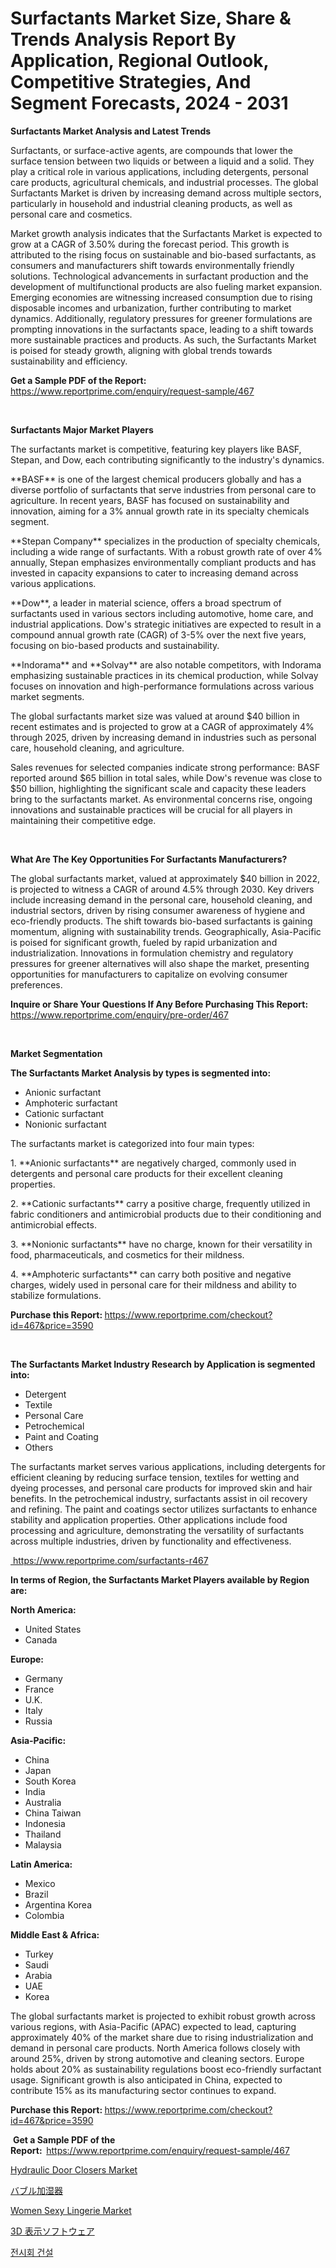 <p><h1>Surfactants Market Size, Share & Trends Analysis Report By Application, Regional Outlook, Competitive Strategies, And Segment Forecasts, 2024 - 2031</h1></p><p><strong>Surfactants Market Analysis and Latest Trends</strong></p>
<p><p>Surfactants, or surface-active agents, are compounds that lower the surface tension between two liquids or between a liquid and a solid. They play a critical role in various applications, including detergents, personal care products, agricultural chemicals, and industrial processes. The global Surfactants Market is driven by increasing demand across multiple sectors, particularly in household and industrial cleaning products, as well as personal care and cosmetics.</p><p>Market growth analysis indicates that the Surfactants Market is expected to grow at a CAGR of 3.50% during the forecast period. This growth is attributed to the rising focus on sustainable and bio-based surfactants, as consumers and manufacturers shift towards environmentally friendly solutions. Technological advancements in surfactant production and the development of multifunctional products are also fueling market expansion. Emerging economies are witnessing increased consumption due to rising disposable incomes and urbanization, further contributing to market dynamics. Additionally, regulatory pressures for greener formulations are prompting innovations in the surfactants space, leading to a shift towards more sustainable practices and products. As such, the Surfactants Market is poised for steady growth, aligning with global trends towards sustainability and efficiency.</p></p>
<p><strong>Get a Sample PDF of the Report:&nbsp;</strong> <a href="https://www.reportprime.com/enquiry/request-sample/467">https://www.reportprime.com/enquiry/request-sample/467</a></p>
<p>&nbsp;</p>
<p><strong>Surfactants Major Market Players</strong></p>
<p><p>The surfactants market is competitive, featuring key players like BASF, Stepan, and Dow, each contributing significantly to the industry's dynamics. </p><p>**BASF** is one of the largest chemical producers globally and has a diverse portfolio of surfactants that serve industries from personal care to agriculture. In recent years, BASF has focused on sustainability and innovation, aiming for a 3% annual growth rate in its specialty chemicals segment. </p><p>**Stepan Company** specializes in the production of specialty chemicals, including a wide range of surfactants. With a robust growth rate of over 4% annually, Stepan emphasizes environmentally compliant products and has invested in capacity expansions to cater to increasing demand across various applications.</p><p>**Dow**, a leader in material science, offers a broad spectrum of surfactants used in various sectors including automotive, home care, and industrial applications. Dow's strategic initiatives are expected to result in a compound annual growth rate (CAGR) of 3-5% over the next five years, focusing on bio-based products and sustainability.</p><p>**Indorama** and **Solvay** are also notable competitors, with Indorama emphasizing sustainable practices in its chemical production, while Solvay focuses on innovation and high-performance formulations across various market segments.</p><p>The global surfactants market size was valued at around $40 billion in recent estimates and is projected to grow at a CAGR of approximately 4% through 2025, driven by increasing demand in industries such as personal care, household cleaning, and agriculture.</p><p>Sales revenues for selected companies indicate strong performance: BASF reported around $65 billion in total sales, while Dow's revenue was close to $50 billion, highlighting the significant scale and capacity these leaders bring to the surfactants market. As environmental concerns rise, ongoing innovations and sustainable practices will be crucial for all players in maintaining their competitive edge.</p></p>
<p>&nbsp;</p>
<p><strong>What Are The Key Opportunities For Surfactants Manufacturers?</strong></p>
<p><p>The global surfactants market, valued at approximately $40 billion in 2022, is projected to witness a CAGR of around 4.5% through 2030. Key drivers include increasing demand in the personal care, household cleaning, and industrial sectors, driven by rising consumer awareness of hygiene and eco-friendly products. The shift towards bio-based surfactants is gaining momentum, aligning with sustainability trends. Geographically, Asia-Pacific is poised for significant growth, fueled by rapid urbanization and industrialization. Innovations in formulation chemistry and regulatory pressures for greener alternatives will also shape the market, presenting opportunities for manufacturers to capitalize on evolving consumer preferences.</p></p>
<p><strong>Inquire or Share Your Questions If Any Before Purchasing This Report:</strong> <a href="https://www.reportprime.com/enquiry/pre-order/467">https://www.reportprime.com/enquiry/pre-order/467</a></p>
<p>&nbsp;</p>
<p><strong>Market Segmentation</strong></p>
<p><strong>The Surfactants Market Analysis by types is segmented into:</strong></p>
<p><ul><li>Anionic surfactant</li><li>Amphoteric surfactant</li><li>Cationic surfactant</li><li>Nonionic surfactant</li></ul></p>
<p><p>The surfactants market is categorized into four main types: </p><p>1. **Anionic surfactants** are negatively charged, commonly used in detergents and personal care products for their excellent cleaning properties. </p><p>2. **Cationic surfactants** carry a positive charge, frequently utilized in fabric conditioners and antimicrobial products due to their conditioning and antimicrobial effects. </p><p>3. **Nonionic surfactants** have no charge, known for their versatility in food, pharmaceuticals, and cosmetics for their mildness. </p><p>4. **Amphoteric surfactants** can carry both positive and negative charges, widely used in personal care for their mildness and ability to stabilize formulations.</p></p>
<p><strong>Purchase this Report:&nbsp;</strong><a href="https://www.reportprime.com/checkout?id=467&price=3590">https://www.reportprime.com/checkout?id=467&price=3590</a></p>
<p>&nbsp;</p>
<p><strong>The Surfactants Market Industry Research by Application is segmented into:</strong></p>
<p><ul><li>Detergent</li><li>Textile</li><li>Personal Care</li><li>Petrochemical</li><li>Paint and Coating</li><li>Others</li></ul></p>
<p><p>The surfactants market serves various applications, including detergents for efficient cleaning by reducing surface tension, textiles for wetting and dyeing processes, and personal care products for improved skin and hair benefits. In the petrochemical industry, surfactants assist in oil recovery and refining. The paint and coatings sector utilizes surfactants to enhance stability and application properties. Other applications include food processing and agriculture, demonstrating the versatility of surfactants across multiple industries, driven by functionality and effectiveness.</p></p>
<p><a href="https://www.reportprime.com/surfactants-r467">&nbsp;https://www.reportprime.com/surfactants-r467</a></p>
<p><strong>In terms of Region, the Surfactants Market Players available by Region are:</strong></p>
<p>
    <p> <strong> North America: </strong>
        <ul>
            <li>United States</li>
            <li>Canada</li>
        </ul>
        </p> 
    <p> <strong> Europe: </strong>
        <ul>
            <li>Germany</li>
            <li>France</li>
            <li>U.K.</li>
            <li>Italy</li>
            <li>Russia</li>
        </ul>
        </p> 
    <p> <strong> Asia-Pacific: </strong>
        <ul>
            <li>China</li>
            <li>Japan</li>
            <li>South Korea</li>
            <li>India</li>
            <li>Australia</li>
            <li>China Taiwan</li>
            <li>Indonesia</li>
            <li>Thailand</li>
            <li>Malaysia</li>
        </ul>
        </p> 
    <p> <strong> Latin America: </strong>
        <ul>
            <li>Mexico</li>
            <li>Brazil</li>
            <li>Argentina Korea</li>
            <li>Colombia</li>
        </ul>
        </p> 
    <p> <strong> Middle East & Africa: </strong>
        <ul>
            <li>Turkey</li>
            <li>Saudi</li>
            <li>Arabia</li>
            <li>UAE</li>
            <li>Korea</li>
        </ul>
    </p>
    </p>
<p><p>The global surfactants market is projected to exhibit robust growth across various regions, with Asia-Pacific (APAC) expected to lead, capturing approximately 40% of the market share due to rising industrialization and demand in personal care products. North America follows closely with around 25%, driven by strong automotive and cleaning sectors. Europe holds about 20% as sustainability regulations boost eco-friendly surfactant usage. Significant growth is also anticipated in China, expected to contribute 15% as its manufacturing sector continues to expand.</p></p>
<p><strong>Purchase this Report: </strong><a href="https://www.reportprime.com/checkout?id=467&price=3590">https://www.reportprime.com/checkout?id=467&price=3590</a></p>
<p>&nbsp;<strong>Get a Sample PDF of the Report:&nbsp;&nbsp;</strong><a href="https://www.reportprime.com/enquiry/request-sample/467">https://www.reportprime.com/enquiry/request-sample/467</a></p>
<p><strong></strong></p>
<p><p><a href="https://www.linkedin.com/pulse/hydraulic-door-closers-market-global-regional-analysis-chj9e?trackingId=Zy2OAJAGToSS1dmrHkqjCg%3D%3D">Hydraulic Door Closers Market</a></p><p><a href="https://medium.com/@melliestracke2023/%E3%83%90%E3%83%96%E3%83%AB%E5%8A%A0%E6%B9%BF%E5%99%A8%E5%B8%82%E5%A0%B4%E3%81%AE%E5%B1%95%E6%9C%9B%E3%81%A8%E4%BA%88%E6%B8%AC-2024%E5%B9%B4%E3%81%8B%E3%82%892031%E5%B9%B4%E3%81%BE%E3%81%A7-9b8da9bac351">バブル加湿器</a></p><p><a href="https://medium.com/@daveblock12/strategic-market-insights-into-the-global-women-sexy-lingerie-market-2024-2031-0a123a13754e">Women Sexy Lingerie Market</a></p><p><a href="https://medium.com/@melliestracke2023/%E6%80%A5%E6%88%90%E9%95%B7%E3%81%99%E3%82%8B3d%E3%83%93%E3%83%A5%E3%83%BC%E3%82%A4%E3%83%B3%E3%82%B0%E3%82%BD%E3%83%95%E3%83%88%E3%82%A6%E3%82%A7%E3%82%A2%E5%B8%82%E5%A0%B4%E3%82%BB%E3%82%AF%E3%82%BF%E3%83%BC-%E5%B8%82%E5%A0%B4%E5%88%86%E6%9E%90%E3%81%A82031%E5%B9%B4%E3%81%BE%E3%81%A7%E3%81%AE%E6%88%90%E9%95%B7%E4%BA%88%E6%B8%AC-4d99ea1465b5">3D 表示ソフトウェア</a></p><p><a href="https://medium.com/@latoyanorton57/%EC%A0%84%EC%8B%9C%ED%9A%8C-%EA%B1%B4%EC%84%A4-%EC%8B%9C%EC%9E%A5-%EC%97%AD%ED%95%99-%EB%B0%8F-%EC%84%B1%EC%9E%A5-%EB%8F%99%EC%9D%B8-%EB%B6%84%EC%84%9D%EA%B3%BC-2024%EB%85%84%EB%B6%80%ED%84%B0-2031%EB%85%84%EA%B9%8C%EC%A7%80%EC%9D%98-%EC%A0%84%EB%A7%9D-0add0ac9461b">전시회 건설</a></p></p>